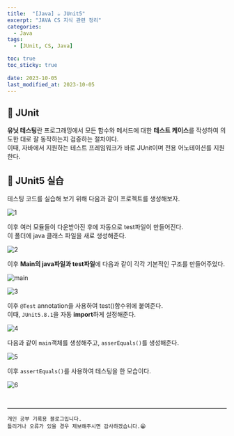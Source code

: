 ```yaml
---
title:  "[Java] ☕ JUnit5"
excerpt: "JAVA CS 지식 관련 정리"
categories:
  - Java
tags:
  - [JUnit, CS, Java]

toc: true
toc_sticky: true
 
date: 2023-10-05
last_modified_at: 2023-10-05
---
```


## 📖 JUnit

**유닛 테스팅**란 프로그래밍에서 모든 함수와 메서드에 대한 **테스트 케이스**를 작성하여 의도한 대로 잘 동작하는지 검증하는 절차이다.  
이때, 자바에서 지원하는 테스트 프레임워크가 바로 JUnit이며 전용 어노테이션를 지원한다.  


## 📖 JUnit5 실습  

테스팅 코드를 실습해 보기 위해 다음과 같이 프로젝트를 생성해보자.  

![1](https://github.com/yyechan0602/yyechan0602.github.io/assets/37824506/fbcfe5ac-9e0d-4b57-a1e0-50d333c8010d)

이후 여러 모듈들이 다운받아진 후에 자동으로 test파일이 만들어진다.  
이 폴더에 java 클래스 파일을 새로 생성해준다.  

![2](https://github.com/yyechan0602/yyechan0602.github.io/assets/37824506/d6f3e5e5-aea4-467b-ae80-62fd7d2a6072)

이후 **Main의 java파일과 test파일**에 다음과 같이 각각 기본적인 구조를 만들어주었다.  

![main](https://github.com/yyechan0602/yyechan0602.github.io/assets/37824506/2cf94714-f7e9-46ea-8ff4-d1d0d10794c6)

![3](https://github.com/yyechan0602/yyechan0602.github.io/assets/37824506/af62bde1-2a26-4068-91c5-0a1ebf0f7c40)

이후 `@Test` annotation을 사용하여 test()함수위에 붙여준다.  
이때, `JUnit5.8.1`을 자동 **import**하게 설정해준다.  

![4](https://github.com/yyechan0602/yyechan0602.github.io/assets/37824506/8c8cb1af-2b11-4ad4-8bae-6bc2f0da20c1)

다음과 같이 `main`객체를 생성해주고, `asserEquals()`를 생성해준다. 

![5](https://github.com/yyechan0602/yyechan0602.github.io/assets/37824506/d1dfac74-ad77-4644-80b8-890e49d4937d)

이후 `assertEquals()`를 사용하여 테스팅을 한 모습이다.  

![6](https://github.com/yyechan0602/yyechan0602.github.io/assets/37824506/809bf0ca-e356-4547-b1b2-0e634cda9a7a)

<br>

***
    개인 공부 기록용 블로그입니다.
    틀리거나 오류가 있을 경우 제보해주시면 감사하겠습니다.😁